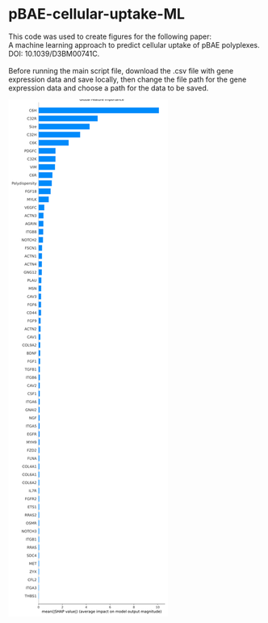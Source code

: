 # pBAE-cellular-uptake-ML
This code was used to create figures for the following paper: <br />
A machine learning approach to predict cellular uptake of pBAE polyplexes. DOI: 10.1039/D3BM00741C. <br />
<br />
Before running the main script file, download the .csv file with gene expression data and save locally, then change the file path for the gene expression data and choose a path for the data to be saved. <br />

![Global Feature Importance Plot](https://github.com/mbhaylett23/pBAE-cellular-uptake-ML/blob/ebf642dcab780ef788582991ea55ede50ab22e52/Images/GlobalFeatureImportance.svg)
